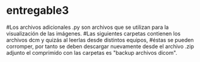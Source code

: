 # entregable3
#Los archivos adicionales .py son archivos que se utilizan para la visualización de las imágenes.
#Las siguientes carpetas contienen los archivos dcm y quizás al leerlas desde distintos equipos, 
#éstas se pueden corromper, por tanto se deben descargar nuevamente desde el archivo .zip adjunto 
el comprimido con las carpetas es "backup archivos dicom".
